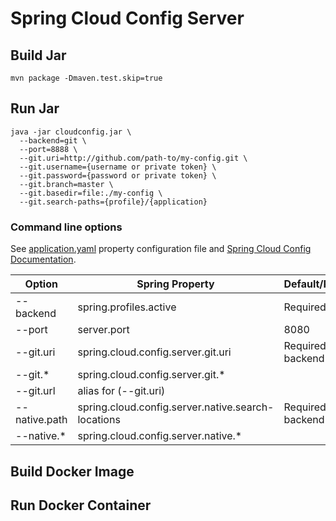 # Spring Cloud Config Server

## Build Jar

```shell
mvn package -Dmaven.test.skip=true
```

## Run Jar

```shell
java -jar cloudconfig.jar \
  --backend=git \
  --port=8888 \
  --git.uri=http://github.com/path-to/my-config.git \
  --git.username={username or private token} \
  --git.password={password or private token} \
  --git.branch=master \
  --git.basedir=file:./my-config \
  --git.search-paths={profile}/{application}
```

### Command line options

See [application.yaml](main/src/resources/application.yaml) property configuration file
and [Spring Cloud Config Documentation](https://cloud.spring.io/spring-cloud-config/reference/html/).

| Option        | Spring Property                                    | Default/Required           |
|---------------|----------------------------------------------------|----------------------------|
| --backend     | spring.profiles.active                             | Required                   |
| --port        | server.port                                        | 8080                       |
| --git.uri     | spring.cloud.config.server.git.uri                 | Required if backend=git    |
| --git.*       | spring.cloud.config.server.git.*                   |                            |
| --git.url     | alias for (--git.uri)                              |                            |
| --native.path | spring.cloud.config.server.native.search-locations | Required if backend=native |
| --native.*    | spring.cloud.config.server.native.*                |                            |

## Build Docker Image

## Run Docker Container

